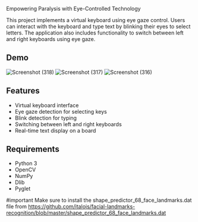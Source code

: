 Empowering Paralysis with Eye-Controlled Technology

This project implements a virtual keyboard using eye gaze control. Users can interact with the keyboard and type text by blinking their eyes to select letters. The application also includes functionality to switch between left and right keyboards using eye gaze.

## Demo
![Screenshot (318)](https://github.com/Thameemking/DevHouse-24-Techmystics/assets/126257656/b0a19832-530f-4f91-87db-fddf1b772f70)
![Screenshot (317)](https://github.com/Thameemking/DevHouse-24-Techmystics/assets/126257656/acbdaae8-14c4-4908-b204-7470415341ec)
![Screenshot (316)](https://github.com/Thameemking/DevHouse-24-Techmystics/assets/126257656/a993f369-254e-446f-bebe-b90dc67d79be)


## Features

- Virtual keyboard interface
- Eye gaze detection for selecting keys
- Blink detection for typing
- Switching between left and right keyboards
- Real-time text display on a board

## Requirements

- Python 3
- OpenCV
- NumPy
- Dlib
- Pyglet

#important 
Make sure to install the shape_predictor_68_face_landmarks.dat file from 
https://github.com/italojs/facial-landmarks-recognition/blob/master/shape_predictor_68_face_landmarks.dat
